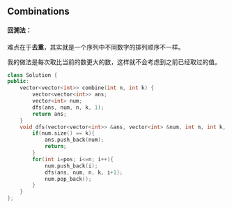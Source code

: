 ## Combinations

#### 回溯法：

​			难点在于**去重**，其实就是一个序列中不同数字的排列顺序不一样。

​			我的做法是每次取比当前的数更大的数，这样就不会考虑到之前已经取过的值。

```c++
class Solution {
public:
    vector<vector<int>> combine(int n, int k) {
        vector<vector<int>> ans;
        vector<int> num;
        dfs(ans, num, n, k, 1);
        return ans;
    }
    void dfs(vector<vector<int>> &ans, vector<int> &num, int n, int k, int pos){
        if(num.size() == k){
            ans.push_back(num);
            return;
        }
        for(int i=pos; i<=n; i++){
            num.push_back(i);
            dfs(ans, num, n, k, i+1);
            num.pop_back();
        }
    }
};
```

